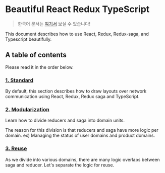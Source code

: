 # Beautiful React Redux TypeScript

> 한국어 문서는 [여기서](https://vallista.kr/2020/07/20/TypeScript%EC%97%90%EC%84%9C-Redux-Redux-Saga-%EC%95%84%EB%A6%84%EB%8B%B5%EA%B2%8C-%EA%B0%9C%EB%B0%9C%ED%95%98%EA%B8%B0) 보실 수 있습니다!

This document describes how to use React, Redux, Redux-saga, and Typescript beautifully.

## A table of contents

Please read it in the order below.

### [1. Standard](https://github.com/Vallista/Beautiful-React-Redux-Typescript/tree/1.standard)

By default, this section describes how to draw layouts over network communication using React, Redux, Redux saga and TypeScript.

### [2. Modularization](https://github.com/Vallista/Beautiful-React-Redux-Typescript/tree/2.modularization)

Learn how to divide reducers and saga into domain units.

The reason for this division is that reducers and saga have more logic per domain. ex) Managing the status of user domains and product domains.

### [3. Reuse](https://github.com/Vallista/Beautiful-React-Redux-Typescript/tree/3.reuse)

As we divide into various domains, there are many logic overlaps between saga and reducer. Let's separate the logic for reuse.
